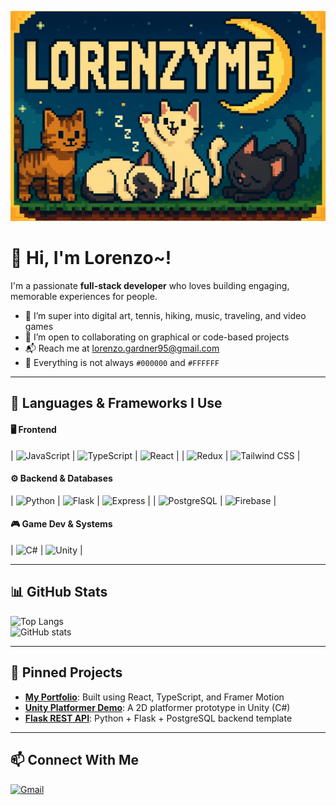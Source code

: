 ![Banner](./Banner.png)

# 👋 Hi, I'm Lorenzo~!

I'm a passionate **full-stack developer** who loves building engaging, memorable experiences for people.  

- 👀 I’m super into digital art, tennis, hiking, music, traveling, and video games  
- 💞 I’m open to collaborating on graphical or code-based projects  
- 📬 Reach me at [lorenzo.gardner95@gmail.com](mailto:lorenzo.gardner95@gmail.com)  
- 🎨 Everything is not always `#000000` and `#FFFFFF`  

---

## 🧠 Languages & Frameworks I Use

#### 🖥️ Frontend

| ![JavaScript](https://img.shields.io/badge/JavaScript-323330?style=for-the-badge&logo=javascript&logoColor=F7DF1E) | ![TypeScript](https://img.shields.io/badge/TypeScript-007ACC?style=for-the-badge&logo=typescript&logoColor=white) | ![React](https://img.shields.io/badge/React-20232A?style=for-the-badge&logo=react&logoColor=61DAFB) |
| ![Redux](https://img.shields.io/badge/Redux-593D88?style=for-the-badge&logo=redux&logoColor=white) | ![Tailwind CSS](https://img.shields.io/badge/Tailwind_CSS-38B2AC?style=for-the-badge&logo=tailwind-css&logoColor=white) |

#### ⚙️ Backend & Databases

| ![Python](https://img.shields.io/badge/Python-3670A0?style=for-the-badge&logo=python&logoColor=FFD43B) | ![Flask](https://img.shields.io/badge/Flask-000000?style=for-the-badge&logo=flask&logoColor=white) | ![Express](https://img.shields.io/badge/Express.js-404D59?style=for-the-badge&logo=express&logoColor=white) |
| ![PostgreSQL](https://img.shields.io/badge/PostgreSQL-316192?style=for-the-badge&logo=postgresql&logoColor=white) | ![Firebase](https://img.shields.io/badge/Firebase-FFCA28?style=for-the-badge&logo=firebase&logoColor=black) |

#### 🎮 Game Dev & Systems

| ![C#](https://img.shields.io/badge/C%23-239120?style=for-the-badge&logo=csharp&logoColor=white) | ![Unity](https://img.shields.io/badge/Unity-000000?style=for-the-badge&logo=unity&logoColor=white) |

---

## 📊 GitHub Stats

![Top Langs](https://github-readme-stats.vercel.app/api/top-langs/?username=yourusername&layout=compact&theme=dark)  
![GitHub stats](https://github-readme-stats.vercel.app/api?username=yourusername&show_icons=true&theme=dark)

---

## 📌 Pinned Projects

- [**My Portfolio**](https://github.com/yourusername/portfolio): Built using React, TypeScript, and Framer Motion  
- [**Unity Platformer Demo**](https://github.com/yourusername/game-dev-demo): A 2D platformer prototype in Unity (C#)  
- [**Flask REST API**](https://github.com/yourusername/api-demo): Python + Flask + PostgreSQL backend template  

---

## 📫 Connect With Me

[![Gmail](https://img.shields.io/badge/Gmail-D14836?style=for-the-badge&logo=gmail&logoColor=white)](mailto:lorenzo.gardner95@gmail.com)
